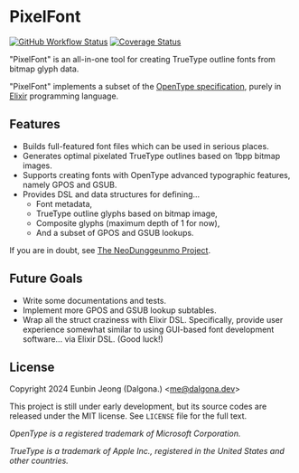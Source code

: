 # PixelFont

[![GitHub Workflow Status](https://github.com/Dalgona/pixel_font/actions/workflows/run_tests.yml/badge.svg)](https://github.com/Dalgona/pixel_font/actions/workflows/run_tests.yml) [![Coverage Status](https://coveralls.io/repos/github/Dalgona/pixel_font/badge.svg?branch=main)](https://coveralls.io/github/Dalgona/pixel_font?branch=main)

"PixelFont" is an all-in-one tool for creating TrueType outline fonts from bitmap glyph data.

"PixelFont" implements a subset of the [OpenType specification](https://docs.microsoft.com/en-us/typography/opentype/spec/), purely in [Elixir](https://elixir-lang.org) programming language.

## Features

- Builds full-featured font files which can be used in serious places.
- Generates optimal pixelated TrueType outlines based on 1bpp bitmap images.
- Supports creating fonts with OpenType advanced typographic features, namely GPOS and GSUB.
- Provides DSL and data structures for defining...
  - Font metadata,
  - TrueType outline glyphs based on bitmap image,
  - Composite glyphs (maximum depth of 1 for now),
  - And a subset of GPOS and GSUB lookups.

If you are in doubt, see [The NeoDunggeunmo Project](https://github.com/Dalgona/neodgm).

## Future Goals

- Write some documentations and tests.
- Implement more GPOS and GSUB lookup subtables.
- Wrap all the struct craziness with Elixir DSL. Specifically, provide user experience somewhat similar to using GUI-based font development software... via Elixir DSL. (Good luck!)

## License

Copyright 2024 Eunbin Jeong (Dalgona.) &lt;me@dalgona.dev&gt;

This project is still under early development, but its source codes are released under the MIT license. See `LICENSE` file for the full text.

_OpenType is a registered trademark of Microsoft Corporation._

_TrueType is a trademark of Apple Inc., registered in the United States and other countries._
